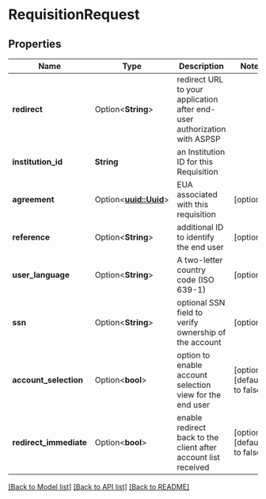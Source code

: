 # RequisitionRequest

## Properties

| Name                   | Type                                    | Description                                                              | Notes                        |
| ---------------------- | --------------------------------------- | ------------------------------------------------------------------------ | ---------------------------- |
| **redirect**           | Option<**String**>                      | redirect URL to your application after end-user authorization with ASPSP |
| **institution_id**     | **String**                              | an Institution ID for this Requisition                                   |
| **agreement**          | Option<[**uuid::Uuid**](uuid::Uuid.md)> | EUA associated with this requisition                                     | [optional]                   |
| **reference**          | Option<**String**>                      | additional ID to identify the end user                                   | [optional]                   |
| **user_language**      | Option<**String**>                      | A two-letter country code (ISO 639-1)                                    | [optional]                   |
| **ssn**                | Option<**String**>                      | optional SSN field to verify ownership of the account                    | [optional]                   |
| **account_selection**  | Option<**bool**>                        | option to enable account selection view for the end user                 | [optional][default to false] |
| **redirect_immediate** | Option<**bool**>                        | enable redirect back to the client after account list received           | [optional][default to false] |

[[Back to Model list]](../README.md#documentation-for-models) [[Back to API list]](../README.md#documentation-for-api-endpoints) [[Back to README]](../README.md)
